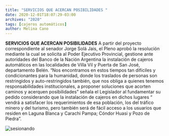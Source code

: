 ```yaml
---
title: "SERVICIOS QUE ACERCAN POSIBILIDADES "
date: 2020-12-01T18:07:29-03:00
archives: "2020"
tags: [cajeros automáticos]
author: Melina Cano
---
```

**SERVICIOS QUE ACERCAN POSIBILIDADES**
A partir del proyecto correspondiente al senador Jorge Solá Jais, el Pleno aprobó la resolución mediante la cual se solicita al Poder Ejecutivo Provincial, gestione ante autoridades del Banco de la Nación Argentina la instalación de cajeros automáticos en las localidades de Villa Vil y Puerta de San José, departamento Belén. 
“Nos encontramos en estos tiempos tan difíciles y condicionantes para la humanidad, donde los traslados de personas son restringidos y auto-restringidos también, que nos obliga a quienes tenemos responsabilidades institucionales, a proponer soluciones que acorten caminos y acerquen posibilidades” señala el Legislador  al fundamentar su pedido considerando que la instalación de cajeros en dichos lugares “ vendrá a satisfacer los requerimientos de esa población, los del tráfico minero y del turismo, pero también será de fácil acceso a los usuarios que residen en Laguna Blanca y Carachi Pampa; Cóndor Huasi y Pozo de Piedra”.

![sesionando](/img/SJ2.jpg "SJ")